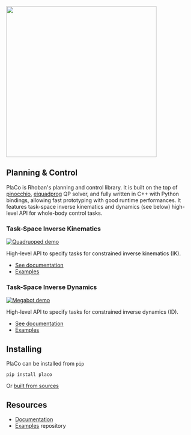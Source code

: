 <img width="400" src="https://placo.readthedocs.io/en/latest/_static/placo.png" />

## Planning & Control

PlaCo is Rhoban's planning and control library. It is built on the top of [pinocchio](https://github.com/stack-of-tasks/pinocchio), [eiquadprog](https://github.com/stack-of-tasks/eiquadprog) QP solver, and fully written in C++ with Python bindings, allowing fast prototyping with good runtime performances. It features task-space inverse kinematics and dynamics (see below) high-level API for whole-body control tasks.

### Task-Space Inverse Kinematics

[![Quadruoped demo](https://github.com/Rhoban/placo-examples/blob/master/kinematics/videos/quadruped_targets.gif?raw=true)](https://github.com/Rhoban/placo-examples/blob/master/kinematics/videos/quadruped_targets.mp4?raw=true)

High-level API to specify tasks for constrained inverse kinematics (IK).

- [See documentation](https://placo.readthedocs.io/en/latest/kinematics/getting_started.html)
- [Examples](https://placo.readthedocs.io/en/latest/kinematics/examples_gallery.html)

### Task-Space Inverse Dynamics

[![Megabot demo](https://github.com/Rhoban/placo-examples/blob/master/dynamics/videos/megabot.gif?raw=true)](https://github.com/Rhoban/placo-examples/blob/master/dynamics/videos/megabot.mp4?raw=true)

High-level API to specify tasks for constrained inverse dynamics (ID).

- [See documentation](https://placo.readthedocs.io/en/latest/dynamics/getting_started.html)
- [Examples](https://placo.readthedocs.io/en/latest/dynamics/examples_gallery.html)


## Installing

PlaCo can be installed from ``pip``

```
pip install placo
```

Or [built from sources](https://placo.readthedocs.io/en/latest/basics/installation_source.html)

## Resources

* [Documentation](https://placo.readthedocs.io/en/latest/)
* [Examples](https://github.com/rhoban/placo-examples) repository
